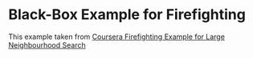 # Black-Box Example for Firefighting

This example taken from [Coursera Firefighting Example for Large Neighbourhood Search](https://www.coursera.org/learn/solving-algorithms-discrete-optimization/lecture/brB2N/3-4-7-large-neighbourhood-search)
